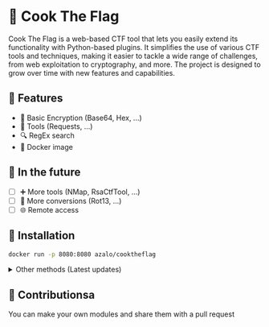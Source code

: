 
# 🏴 Cook The Flag

Cook The Flag is a web-based CTF tool that lets you easily extend its functionality with Python-based plugins. It simplifies the use of various CTF tools and techniques, making it easier to tackle a wide range of challenges, from web exploitation to cryptography, and more. The project is designed to grow over time with new features and capabilities.
## 📃 Features

 - 🧮 Basic Encryption (Base64, Hex, ...)
 - 🔨 Tools (Requests, ...)
 - 🔍 RegEx search
 - 🐳 Docker image

## 🌠 In the future
 - [ ] ➕ More tools (NMap, RsaCtfTool, ...)
 - [ ] 🔧 More conversions (Rot13, ...)
 - [ ] 🌐 Remote access 
## 🚀 Installation
```bash
docker run -p 8080:8080 azalo/cooktheflag
```
<details>
<summary>Other methods (Latest updates)</summary>

### Using Dockerfile
```bash
git clone https://github.com/zalo-alex/CookTheFlag
cd CookTheFlag
sudo docker build -t cooktheflag .
sudo docker run -p 8080:8080 cooktheflag
```

### Using Python

```bash
git clone https://github.com/zalo-alex/CookTheFlag
cd CookTheFlag
pip install -r requirements.txt
python main.py
```
</details>

## 👤 Contributionsa
You can make your own modules and share them with a pull request

